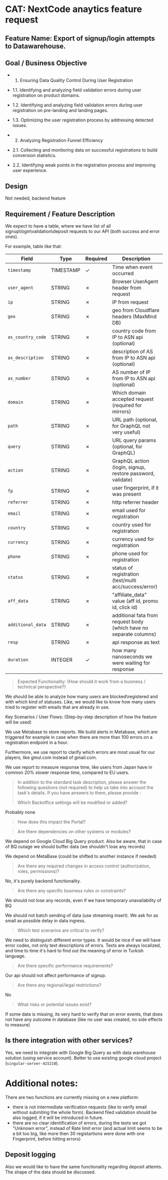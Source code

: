 # CAT: NextCode anaytics feature request

## Feature Name: Export of signup/login attempts to Datawarehouse.

## Goal / Business Objective 

- 1. Ensuring Data Quality Control During User Registration 
- 1.1. Identifying and analyzing field validation errors during user registration on product domains. 
- 1.2. Identifying and analyzing field validation errors during user registration on pre-landing and landing pages. 
- 1.3. Optimizing the user registration process by addressing detected issues. 

- 2. Analyzing Registration Funnel Efficiency 
- 2.1. Collecting and monitoring data on successful registrations to build conversion statistics. 
- 2.2. Identifying weak points in the registration process and improving user experience. 

## Design 

Not needed, backend feature
## Requirement / Feature Description 

We expect to have a table, where we have list of all signup\login\validation\deposit requests to our API (both success and error ones).

For example, table like that: 

| Field             | Type      | Required | Description                                                        |
| ----------------- | --------- | -------- | ------------------------------------------------------------------ |
| `timestamp`       | TIMESTAMP | &check;  | Time when event occurred                                           |
| `user_agent`      | STRING    | &cross;  | Browser UserAgent header from request                              |
| `ip`              | STRING    | &cross;  | IP from request                                                    |
| `geo`             | STRING    | &cross;  | geo from Cloudflare headers (MaxMind DB)                           |
| `as_country_code` | STRING    | &cross;  | country code from IP to ASN api  (optional)                        |
| `as_description`  | STRING    | &cross;  | description of AS from IP to ASN api (optional)                    |
| `as_number`       | STRING    | &cross;  | AS number of IP from IP to ASN api (optional)                      |
| `domain`          | STRING    | &cross;  | Which domain accepted request (required for mirrors)               |
| `path`            | STRING    | &cross;  | URL path (optional, for GraphQL not very useful)                   |
| `query`           | STRING    | &cross;  | URL query params (optional, for GraphQL)                           |
| `action`          | STRING    | &cross;  | GraphQL action (login, signup, restore password, validate)         |
| `fp`              | STRING    | &cross;  | user fingerprint, if it was present                                |
| `referrer`        | STRING    | &cross;  | http referrer header                                               |
| `email`           | STRING    | &cross;  | email used for registration                                        |
| `country`         | STRING    | &cross;  | country used for registration                                      |
| `currency`        | STRING    | &cross;  | currency used for registration                                     |
| `phone`           | STRING    | &cross;  | phone used for registration                                        |
| `status`          | STRING    | &cross;  | status of registration (test/multi acc/success/error)              |
| `aff_data`        | STRING    | &cross;  | "affiliate_data"  value (aff id, promo id, click id)               |
| `additional_data` | STRING    | &cross;  | additional fata from request body (which have no separate columns) |
| `resp`            | STRING    | &cross;  | api response as text                                               |
| `duration`        | INTEGER   | &check;  | how many nanoseconds we were waiting for response                  |

> Expected Functionality: (How should it work from a business / technical perspective?) 

We should be able to analyze how many users are blocked\registered and with which kind of statuses. Like, we would like to know how many users tried to register with emails that are already in use.

Key Scenarios / User Flows: (Step-by-step description of how the feature will be used) 

We use Metabase to store reports. We build alerts in Metabase, which are triggered for example in case when there are more than 100 errors on a registration endpoint in a hour.

Furthermore, we use report to clarify which errors are most usual for our players, like gmul.com instead of gmail.com.

We use report to measure response time, like users from Japan have in common 20% slower response time, compared to EU users.

> In addition to the standard task description, please answer the following questions (not required) to help us take into account the task's details. If you have answers to them, please provide : 
> 
> Which Backoffice settings will be modified or added? 

Probably none

> How does this impact the Portal? 

> Are there dependencies on other systems or modules? 

We depend on Google Cloud Big Query product. Also be aware, that in case of BQ outage we should buffer data (we shouldn't lose any records)

We depend on MetaBase (could be shifted to another instance if needed)

> Are there any required changes in access control (authorization, roles, permissions)? 

No, it's purely backend functionality.

> Are there any specific business rules or constraints? 

We should not lose any records, even if we have temporary unavailability of BQ

We should not batch sending of data (use streaming insert). We ask for as small as possible delay in data ingress.

> Which test scenarios are critical to verify? 

We need to distinguish different error types. It would be nice if we will have error codes, not only text descriptions of errors. Texts are always localized, and time to time it's hard to find out the meaning of error in Turkish language.

> Are there specific performance requirements? 

Our api should not affect performance of signup.

> Are there any regional/legal restrictions? 

No

> What risks or potential issues exist? 

If some data is missing, its very hard to verify that on error events, that does not have any outcome in database (like no user was created, no side effects to measure)

## Is there integration with other services? 

Yes, we need to integrate with Google Big Query as with data warehouse solution (using service account). Better to use existing google cloud project (`singular-server-415210`).

# Additional notes:

There are two functions are currently missing on a new platform:
- there is not intermediate verification requests (like to verify email without submiting the whole form). Backend filed validation should be also logged, if it will be introduced in future.
- there are no clear identification of errors, during the tests we got "Unknown error", instead of Rate limit error (and actual limit seems to be a bit too big, like more then 30 registartions were done with one Fingerprint, before hitting errors)

## Deposit logging

Also we would like to have the same functionality regarding deposit attemts. The shape of the data should be discussed.